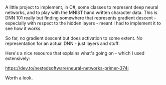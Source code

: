 A little project to implement, in C#, some classes to represent deep neural networks, and to play with the MNIST hand written character data.  This is DNN 101 really but finding somewhere that represents gradient descent - especially with respect to the hidden layers - meant I had to implement it to see how it works.

So far, no gradient descent but does activation to some extent.  No representation for an actual DNN - just layers and stuff.

Here's a nice resource that explains what's going on - which I used extensively:

  https://dev.to/nestedsoftware/neural-networks-primer-374i

Worth a look.
